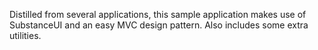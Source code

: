 Distilled from several applications, this sample application makes use of SubstanceUI and an easy MVC design pattern. Also includes some extra utilities.